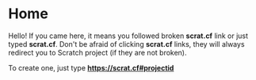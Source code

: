 # Home

Hello! If you came here, it means you followed broken **scrat.cf** link or just typed **scrat.cf**. Don't be afraid of clicking **scrat.cf** links, they will always redirect you to Scratch project (if they are not broken).

To create one, just type **https://scrat.cf#projectid**

<script>
  if (isNaN(Number(location.hash.slice(1))) || location.hash.slice(1).length !== 9) {} else {
    location.href = `//scratch.mit.edu/projects/${location.hash.slice(1)}`;
  }
</script>
